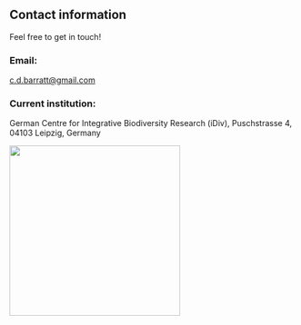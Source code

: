 ## Contact information
Feel free to get in touch!

### Email: 
c.d.barratt@gmail.com

### Current institution: 
German Centre for Integrative Biodiversity Research (iDiv),
Puschstrasse 4,
04103 Leipzig,
Germany

<img src="https://cd-barratt.github.io/iDiv_logo.png"  align="left" width="300">
